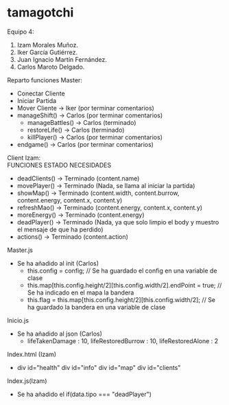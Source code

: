 # tamagotchi
Equipo 4:
1. Izam Morales Muñoz.
2. Iker García Gutiérrez.
3. Juan Ignacio Martín Fernández.
4. Carlos Maroto Delgado.

Reparto funciones Master:
- Conectar Cliente
- Iniciar Partida
- Mover Cliente -> Iker (por terminar comentarios)
- manageShift() -> Carlos (por terminar comentarios)
  * manageBattles() -> Carlos (terminado)
  * restoreLife() -> Carlos (terminado)
  * killPlayer() -> Carlos (por terminar comentarios)
- endgame() -> Carlos (por terminar comentarios)

Client Izam: <br>
      FUNCIONES       ESTADO      NECESIDADES
  * deadClients() -> Terminado  (content.name)
  * movePlayer()  -> Terminado  (Nada, se llama al iniciar la partida)
  * showMap()     -> Terminado  (content.width, content.burrow, content.energy, content.x, content.y)
  * refreshMao()  -> Terminado  (content.energy, content.x, content.y)
  * moreEnergy()  -> Terminado  (content.energy)
  * deadPlayer()  -> Terminado  (Nada, ya que solo limpio el body y muestro el mensaje de que ha perdido)
  * actions()     -> Terminado  (content.action)

Master.js
- Se ha añadido al init (Carlos)
  * this.config = config; // Se ha guardado el config en una variable de clase
  * this.map[this.config.height/2][this.config.width/2].endPoint = true; // Se ha indicado en el mapa la bandera
  * this.flag = this.map[this.config.height/2][this.config.width/2]; // Se ha guardado la bandera en una variable de clase

Inicio.js
- Se ha añadido al json (Carlos)
  * lifeTakenDamage : 10, lifeRestoredBurrow : 10, lifeRestoredAlone : 2
  
 Index.html (Izam)
-   div id="health"
    div id="info"
    div id="map"
    div id="clients"
    
 Index.js(Izam)
 - Se ha añadido el if(data.tipo === "deadPlayer")
